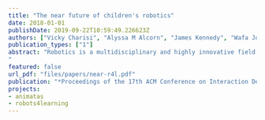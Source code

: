 ```yaml
---
title: "The near future of children's robotics"
date: 2018-01-01
publishDate: 2019-09-22T10:59:49.226623Z
authors: ["Vicky Charisi", "Alyssa M Alcorn", "James Kennedy", "Wafa Johal", "Paul Baxter", "Chronis Kynigos"]
publication_types: ["1"]
abstract: "Robotics is a multidisciplinary and highly innovative field. Recently, multiple and often minimally connected sub-communities of child-robot interaction have started to emerge, variously focusing on the design issues, engineering, and applications of robotic platforms and toolkits. Despite increasing public interest in robots, including robots for children, child-robot interaction research remains highly fragmented and lacks regular cross-disciplinary venues for discussion and dissemination. This workshop will bring together researchers with diverse scientific backgrounds. It will serve as a venue in which to reflect on the current circumstances in which child-robot research is conducted, articulate emerging and “near future” challenges, and discuss actions and tools with which to meet those challenges and consolidate the field.
"
featured: false
url_pdf: "files/papers/near-r4l.pdf"
publication: "*Proceedings of the 17th ACM Conference on Interaction Design and Children*"
projects:
- animatas
- robots4learning
---
```


